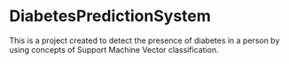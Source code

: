 # DiabetesPredictionSystem
This is a project created to detect the presence of diabetes in a person by using concepts of Support Machine Vector classification.
